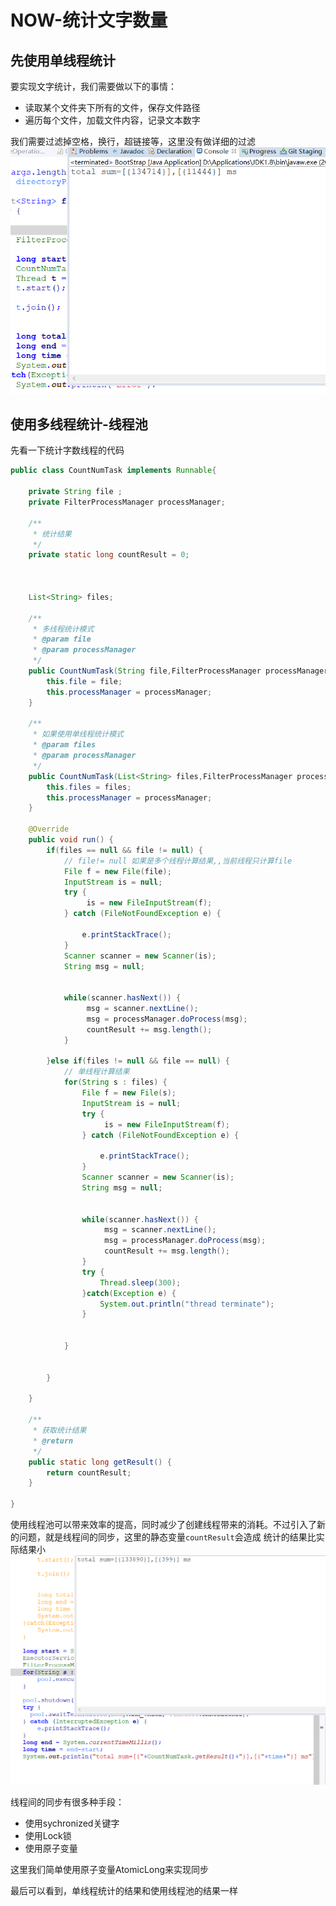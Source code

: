 # NOW-统计文字数量

## 先使用单线程统计

要实现文字统计，我们需要做以下的事情：

- 读取某个文件夹下所有的文件，保存文件路径
- 遍历每个文件，加载文件内容，记录文本数字

我们需要过滤掉空格，换行，超链接等，这里没有做详细的过滤
![](/img/使用单线程.png)

## 使用多线程统计-线程池

先看一下统计字数线程的代码
```java
public class CountNumTask implements Runnable{

	private String file ;
	private FilterProcessManager processManager;
	
	/**
	 * 统计结果
	 */
	private static long countResult = 0;
	
	
	
	List<String> files;
	
	/**
	 * 多线程统计模式
	 * @param file
	 * @param processManager
	 */
	public CountNumTask(String file,FilterProcessManager processManager) {
		this.file = file;
		this.processManager = processManager;
	}
	
	/**
	 * 如果使用单线程统计模式
	 * @param files
	 * @param processManager
	 */
	public CountNumTask(List<String> files,FilterProcessManager processManager) {
		this.files = files;
		this.processManager = processManager;
	}
	
	@Override
	public void run() {
		if(files == null && file != null) {
			// file!= null 如果是多个线程计算结果,,当前线程只计算file
			File f = new File(file);
			InputStream is = null;
			try {
				 is = new FileInputStream(f);
			} catch (FileNotFoundException e) {
				
				e.printStackTrace();
			}
			Scanner scanner = new Scanner(is);
			String msg = null;
			
				
			while(scanner.hasNext()) {
				 msg = scanner.nextLine();
				 msg = processManager.doProcess(msg);
				 countResult += msg.length();
			}
			
		}else if(files != null && file == null) {
			// 单线程计算结果
			for(String s : files) {
				File f = new File(s);
				InputStream is = null;
				try {
					 is = new FileInputStream(f);
				} catch (FileNotFoundException e) {
					
					e.printStackTrace();
				}
				Scanner scanner = new Scanner(is);
				String msg = null;
				
					
				while(scanner.hasNext()) {
					 msg = scanner.nextLine();
					 msg = processManager.doProcess(msg);
					 countResult += msg.length();
				}
				try {
					Thread.sleep(300);
				}catch(Exception e) {
					System.out.println("thread terminate");
				}
				
				
			}
			
			
		}
		
	}
	
	/**
	 * 获取统计结果
	 * @return
	 */
	public static long getResult() {
		return countResult;
	}
	
}

```

使用线程池可以带来效率的提高，同时减少了创建线程带来的消耗。不过引入了新的问题，就是线程间的同步，这里的静态变量`countResult`会造成
统计的结果比实际结果小
![](/img/使用线程池.png)

线程间的同步有很多种手段：
- 使用sychronized关键字
- 使用Lock锁
- 使用原子变量 

这里我们简单使用原子变量AtomicLong来实现同步

最后可以看到，单线程统计的结果和使用线程池的结果一样

